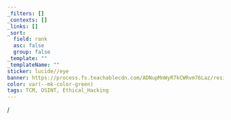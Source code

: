 ```yaml
---
_filters: []
_contexts: []
_links: []
_sort:
  field: rank
  asc: false
  group: false
_template: ""
_templateName: ""
sticker: lucide//eye
banner: https://process.fs.teachablecdn.com/ADNupMnWyR7kCWRvm76Laz/resize=width:705/https://cdn.filestackcontent.com/cndIXbcWSsXldQrB5jTo
color: var(--mk-color-green)
tags: TCM, OSINT, Ethical_Hacking
---
```

/